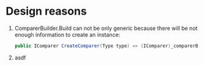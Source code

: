 # Design reasons

1. ComparerBuilder.Build can not be only generic because there will be not enough information to create an instance:

    ``` csharp
    public IComparer CreateComparer(Type type) => (IComparer)_comparerBuilder.Build<T>(type);
    ```

1. asdf
